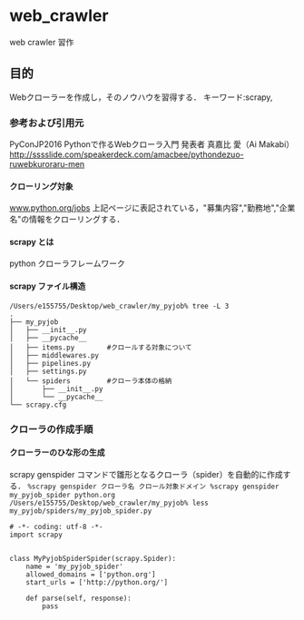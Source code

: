 # web_crawler
web crawler 習作

## 目的
Webクローラーを作成し，そのノウハウを習得する．
キーワード:scrapy,

### 参考および引用元
PyConJP2016
Pythonで作るWebクローラ入門 発表者 真嘉比 愛（Ai Makabi）
http://sssslide.com/speakerdeck.com/amacbee/pythondezuo-ruwebkuroraru-men


#### クローリング対象
www.python.org/jobs
上記ページに表記されている，"募集内容","勤務地","企業名"の情報をクローリングする．

#### scrapy とは
python	    クローラフレームワーク

#### scrapy ファイル構造
```
/Users/e155755/Desktop/web_crawler/my_pyjob% tree -L 3
.
├── my_pyjob
│   ├── __init__.py
│   ├── __pycache__
│   ├── items.py		#クロールする対象について
│   ├── middlewares.py
│   ├── pipelines.py
│   ├── settings.py
│   └── spiders			#クローラ本体の格納
│       ├── __init__.py
│       └── __pycache__
└── scrapy.cfg
```


### クローラの作成手順
#### クローラーのひな形の生成
scrapy genspider コマンドで雛形となるクローラ（spider）を自動的に作成する．
`
%scrapy genspider クローラ名 クロール対象ドメイン
%scrapy genspider my_pyjob_spider python.org
/Users/e155755/Desktop/web_crawler/my_pyjob% less my_pyjob/spiders/my_pyjob_spider.py 
`
```
# -*- coding: utf-8 -*-
import scrapy


class MyPyjobSpiderSpider(scrapy.Spider):
    name = 'my_pyjob_spider'
    allowed_domains = ['python.org']
    start_urls = ['http://python.org/']

    def parse(self, response):
        pass

```